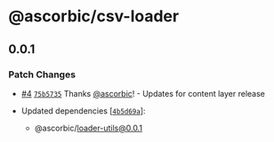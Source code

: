 # @ascorbic/csv-loader

## 0.0.1

### Patch Changes

- [#4](https://github.com/ascorbic/astro-loaders/pull/4) [`75b5735`](https://github.com/ascorbic/astro-loaders/commit/75b57350bfa6c21a15e47e990757ad95266b3546) Thanks [@ascorbic](https://github.com/ascorbic)! - Updates for content layer release

- Updated dependencies [[`4b5d69a`](https://github.com/ascorbic/astro-loaders/commit/4b5d69ad5f08d11e564933bfdc2439ac6badccc7)]:
  - @ascorbic/loader-utils@0.0.1
